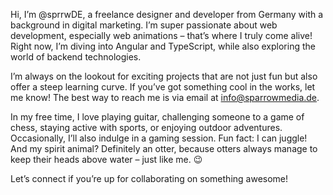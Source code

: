 Hi, I’m @sprrwDE, a freelance designer and developer from Germany with a background in digital marketing. I’m super passionate about web development, especially web animations – that’s where I truly come alive! Right now, I’m diving into Angular and TypeScript, while also exploring the world of backend technologies.

I’m always on the lookout for exciting projects that are not just fun but also offer a steep learning curve. If you’ve got something cool in the works, let me know! The best way to reach me is via email at info@sparrowmedia.de.

In my free time, I love playing guitar, challenging someone to a game of chess, staying active with sports, or enjoying outdoor adventures. Occasionally, I’ll also indulge in a gaming session. Fun fact: I can juggle! And my spirit animal? Definitely an otter, because otters always manage to keep their heads above water – just like me. 😉

Let’s connect if you’re up for collaborating on something awesome!






